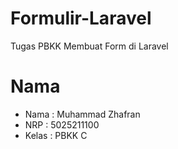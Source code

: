 # Formulir-Laravel
Tugas PBKK Membuat Form di Laravel
# Nama
- Nama : Muhammad Zhafran
- NRP : 5025211100
- Kelas : PBKK C
